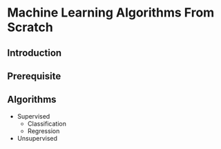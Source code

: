 # Machine Learning Algorithms From Scratch

## Introduction

## Prerequisite

## Algorithms
* Supervised
  * Classification 
  * Regression
* Unsupervised
